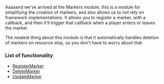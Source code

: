 Aaaaand we've arrived at the Markers module, this is a module for simplifying the creation of markers, and also allows us to not rely on framework implementations. It allows you to register a marker, with a callback, and then it'll trigger that callback when a player enters or leaves the marker.

The neatest thing about this module is that it automatically handles deletion of markers on resource stop, so you don't have to worry about that.

### List of functionality
- [RegisterMarker](RegisterMarker)
- [DeleteMarker](DeleteMarker)
- [UpdateMarker](UpdateMarker)